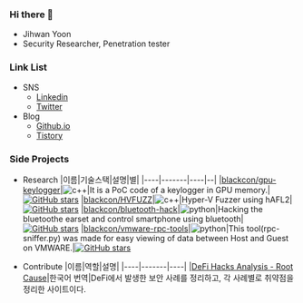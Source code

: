 ### Hi there 👋
- Jihwan Yoon
- Security Researcher, Penetration tester

### Link List
- SNS
  - [Linkedin](https://www.linkedin.com/in/blackcon/)
  - [Twitter](https://twitter.com/jh_blank)
- Blog
  - [Github.io](https://blackcon.github.io/categories/)
  - [Tistory](https://blackcon.tistory.com/)

### Side Projects
- Research
   |이름|기술스택|설명|별|
   |----|-------|----|--|
   |[blackcon/gpu-keylogger](https://github.com/blackcon/gpu-keylogger)|![c++](https://img.shields.io/badge/-C++-000000?logo=c%2B%2B&style=flat)|It is a PoC code of a keylogger in GPU memory.|[![GitHub stars](https://img.shields.io/github/stars/blackcon/gpu-keylogger?style=social&label=Star&maxAge=2592000)](https://GitHub.com/blackcon/gpu-keylogger/stargazers/)
   |[blackcon/HVFUZZ](https://github.com/blackcon/HVFUZZ)|![c++](https://img.shields.io/badge/-C++-000000?logo=c%2B%2B&style=flat)|Hyper-V Fuzzer using hAFL2|[![GitHub stars](https://img.shields.io/github/stars/blackcon/HVFUZZ?style=social&label=Star&maxAge=2592000)](https://GitHub.com/blackcon/HVFUZZ/stargazers/)
   |[blackcon/bluetooth-hack](https://github.com/blackcon/blutooth-hack)|![python](https://img.shields.io/badge/-python-000000?logo=python&style=flat)|Hacking the bluetoothe earset and control smartphone using bluetooth|[![GitHub stars](https://img.shields.io/github/stars/blackcon/blutooth-hack?style=social&label=Star&maxAge=2592000)](https://GitHub.com/blackcon/blutooth-hack/stargazers/)
   |[blackcon/vmware-rpc-tools](https://github.com/blackcon/vmware-rpc-tools)|![python](https://img.shields.io/badge/-python-000000?logo=python&style=flat)|This tool(rpc-sniffer.py) was made for easy viewing of data between Host and Guest on VMWARE.|[![GitHub stars](https://img.shields.io/github/stars/blackcon/vmware-rpc-tools?style=social&label=Star&maxAge=2592000)](https://GitHub.com/blackcon/vmware-rpc-tools/stargazers/)

- Contribute
   |이름|역할|설명|
   |----|-------|----|
   |[DeFi Hacks Analysis - Root Cause](https://web3sec.notion.site/web3sec/Web3-security-ddaa8bf9a985494dbaf70d698345b899)|한국어 번역|DeFi에서 발생한 보안 사례를 정리하고, 각 사례별로 취약점을 정리한 사이트이다.

